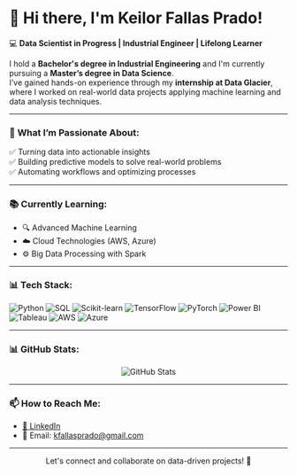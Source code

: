 # 👋 Hi there, I'm **Keilor Fallas Prado**!  

💻 **Data Scientist in Progress | Industrial Engineer | Lifelong Learner**  

I hold a **Bachelor's degree in Industrial Engineering** and I'm currently pursuing a **Master’s degree in Data Science**.  
I’ve gained hands-on experience through my **internship at Data Glacier**, where I worked on real-world data projects applying machine learning and data analysis techniques.

---

### 🚀 **What I’m Passionate About:**
✅ Turning data into actionable insights  
✅ Building predictive models to solve real-world problems  
✅ Automating workflows and optimizing processes  

---

### 📚 **Currently Learning:**
- 🔍 Advanced Machine Learning  
- ☁️ Cloud Technologies (AWS, Azure)  
- ⚙️ Big Data Processing with Spark  

---

### 📊 Tech Stack:
<p align="left">
  <!-- Programming Languages -->
  <img src="https://img.shields.io/badge/Python-3776AB?style=for-the-badge&logo=python&logoColor=white" alt="Python"/>
  <img src="https://img.shields.io/badge/SQL-4479A1?style=for-the-badge&logo=postgresql&logoColor=white" alt="SQL"/>

  <!-- Machine Learning Libraries -->
  <img src="https://img.shields.io/badge/Scikit--Learn-F7931E?style=for-the-badge&logo=scikit-learn&logoColor=white" alt="Scikit-learn"/>
  <img src="https://img.shields.io/badge/TensorFlow-FF6F00?style=for-the-badge&logo=tensorflow&logoColor=white" alt="TensorFlow"/>
  <img src="https://img.shields.io/badge/PyTorch-EE4C2C?style=for-the-badge&logo=pytorch&logoColor=white" alt="PyTorch"/>

  <!-- Data Visualization -->
  <img src="https://img.shields.io/badge/Power%20BI-F2C811?style=for-the-badge&logo=powerbi&logoColor=black" alt="Power BI"/>
  <img src="https://img.shields.io/badge/Tableau-E97627?style=for-the-badge&logo=tableau&logoColor=white" alt="Tableau"/>

  <!-- Cloud Platforms -->
  <img src="https://img.shields.io/badge/AWS-232F3E?style=for-the-badge&logo=amazon-aws&logoColor=white" alt="AWS"/>
  <img src="https://img.shields.io/badge/Azure-0078D4?style=for-the-badge&logo=microsoft-azure&logoColor=white" alt="Azure"/>
</p>


---

### 📊 **GitHub Stats:**
<p align="center">
  <img src="https://github-readme-stats.vercel.app/api?username=KeilorFP&show_icons=true&theme=radical" alt="GitHub Stats"/>
</p>

---

### 📫 **How to Reach Me:**
- [💼 LinkedIn](https://www.linkedin.com/in/keilor-fallas-prado-55189b252)  
- 📧 Email: kfallasprado@gmail.com 

---

<p align="center">
  Let's connect and collaborate on data-driven projects! 🚀  
</p>
